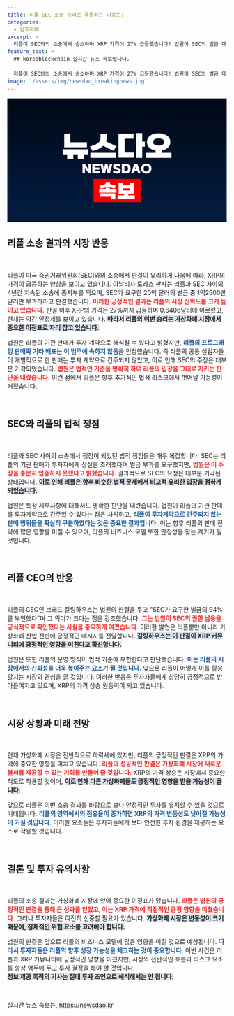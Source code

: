 ```yaml
---
title: 리플 SEC 소송 승리로 폭등하는 이유는?
categories:
  - 암호화폐
excerpt: >
  리플이 SEC와의 소송에서 승소하며 XRP 가격이 27% 급등했습니다! 법원이 SEC의 벌금 대부분을 기각하자, 시장은 리플에 대한 긍정적인 반응을 보이고 있습니다. 이 승리는 블록체인 업계 전반에 희망의 불씨를 남겼습니다!
feature_text: >
  ## koreablockchain 실시간 뉴스 속보입니다.

  리플이 SEC와의 소송에서 승소하며 XRP 가격이 27% 급등했습니다! 법원이 SEC의 벌금 대부분을 기각하자, 시장은 리플에 대한 긍정적인 반응을 보이고 있습니다. 이 승리는 블록체인 업계 전반에 희망의 불씨를 남겼습니다!
image: '/assets/img/newsdao_breakingnews.jpg'
---
```


<p><img src="/assets/img/newsdao_breakingnews.jpg" alt="koreablockchain 속보" /></p>

<h2 data-ke-size="size26">리플 소송 결과와 시장 반응</h2>

<p data-ke-size="size16">&nbsp;</p>

<p>리플이 미국 증권거래위원회(SEC)와의 소송에서 판결이 유리하게 나옴에 따라, XRP의 가격이 급등하는 양상을 보이고 있습니다. 아날리사 토레스 판사는 리플과 SEC 사이의 4년간 지속된 소송에 종지부를 찍으며, SEC가 요구한 20억 달러의 벌금 중 1억2500만 달러만 부과하라고 판결했습니다. <b><span style="color: #ee2323;">이러한 긍정적인 결과는 리플의 시장 신뢰도를 크게 높이고 있습니다.</span></b> 판결 이후 XRP의 가격은 27%까지 급등하며 0.6406달러에 이르렀고, 현재는 약간 안정세를 보이고 있습니다. <b><span style="background-color: #21538527;">따라서 리플의 이번 승리는 가상화폐 시장에서 중요한 이정표로 자리 잡고 있습니다.</span></b></p>

<p>법원은 리플의 기관 판매가 투자 계약으로 해석될 수 있다고 밝혔지만, <b><span style="color: #1a5490;">리플의 프로그래밍 판매와 기타 배포는 이 범주에 속하지 않음</span></b>을 인정했습니다. 즉 리플의 공동 설립자들이 개별적으로 한 판매는 투자 계약으로 간주되지 않았고, 이로 인해 SEC의 주장은 대부분 기각되었습니다. <b><span style="color: #ee2323;">법원은 법적인 기준을 명확히 하여 리플의 입장을 그대로 지키는 판단을 내렸습니다.</span></b> 이런 점에서 리플은 향후 추가적인 법적 리스크에서 벗어날 가능성이 커졌습니다.</p>

<p data-ke-size="size16">&nbsp;</p>

<h2 data-ke-size="size26">SEC와 리플의 법적 쟁점</h2>

<p data-ke-size="size16">&nbsp;</p>

<p>리플과 SEC 사이의 소송에서 쟁점이 되었던 법적 쟁점들은 매우 복잡합니다. SEC는 리플의 기관 판매가 투자자에게 상실을 초래했다며 벌금 부과를 요구했지만, <b><span style="color: #ee2323;">법원은 이 주장을 충분히 입증하지 못했다고 밝혔습니다.</span></b> 결과적으로 SEC의 요청은 대부분 기각된 상태입니다. <b><span style="background-color: #21538527;">이로 인해 리플은 향후 비슷한 법적 문제에서 비교적 유리한 입장을 점하게 되었습니다.</span></b></p>

<p>법원은 특정 세부사항에 대해서도 명확한 판단을 내렸습니다. 법원이 리플의 기관 판매를 투자계약으로 간주할 수 있다는 점은 차치하고, <b><span style="color: #1a5490;">리플이 투자계약으로 간주되지 않는 판매 행위들을 확실히 구분하였다는 것은 중요한 결과입니다.</span></b> 이는 향후 리플의 판매 전략에 많은 영향을 미칠 수 있으며, 리플의 비즈니스 모델 또한 안정성을 찾는 계기가 될 것입니다.</p>

<p data-ke-size="size16">&nbsp;</p>

<h2 data-ke-size="size26">리플 CEO의 반응</h2>

<p data-ke-size="size16">&nbsp;</p>

<p>리플의 CEO인 브래드 갈링하우스는 법원의 판결을 두고 "SEC가 요구한 벌금의 94%를 부인했다"며 그 의미가 크다는 점을 강조했습니다. <b><span style="color: #ee2323;">그는 법원이 SEC의 권한 남용을 공식적으로 확인했다는 사실을 중요하게 여겼습니다.</span></b> 이러한 발언은 리플뿐만 아니라 가상화폐 산업 전반에 긍정적인 메시지를 전달합니다. <b><span style="background-color: #21538527;">갈링하우스는 이 판결이 XRP 커뮤니티에 긍정적인 영향을 미친다고 확신합니다.</span></b></p>

<p>법원은 또한 리플의 운영 방식이 법적 기준에 부합한다고 판단했습니다. <b><span style="color: #1a5490;">이는 리플의 시장에서의 신뢰성을 더욱 높여주는 요소가 될 것입니다.</span></b> 앞으로 리플이 어떻게 이를 활용할지는 시장의 관심을 끌 것입니다. 이러한 반응은 투자자들에게 상당히 긍정적으로 받아들여지고 있으며, XRP의 가격 상승 원동력이 되고 있습니다.</p>

<p data-ke-size="size16">&nbsp;</p>

<h2 data-ke-size="size26">시장 상황과 미래 전망</h2>

<p data-ke-size="size16">&nbsp;</p>

<p>현재 가상화폐 시장은 전반적으로 하락세에 있지만, 리플의 긍정적인 판결은 XRP의 가격에 중요한 영향을 미치고 있습니다. <b><span style="color: #ee2323;">리플의 성공적인 판결은 가상화폐 시장에 새로운 불씨를 제공할 수 있는 기회를 만들어 줄 것입니다.</span></b> XRP의 가격 상승은 시장에서 중요한 척도로 작용할 것이며, <b><span style="background-color: #21538527;">이로 인해 다른 가상화폐들도 긍정적인 영향을 받을 가능성이 큽니다.</span></b></p>

<p>앞으로 리플은 이번 소송 결과를 바탕으로 보다 안정적인 투자를 유치할 수 있을 것으로 기대됩니다. <b><span style="color: #1a5490;">리플의 영역에서의 점유율이 증가하면 XRP의 가격 변동성도 낮아질 가능성이 커질 것입니다.</span></b> 이러한 요소들은 투자자들에게 보다 안전한 투자 환경을 제공하는 요소로 작용할 것입니다.</p>

<p data-ke-size="size16">&nbsp;</p>

<h2 data-ke-size="size26">결론 및 투자 유의사항</h2>

<p data-ke-size="size16">&nbsp;</p>

<p>리플의 소송 결과는 가상화폐 시장에 있어 중요한 이정표가 됐습니다. <b><span style="color: #ee2323;">리플은 법원의 긍정적인 판결을 통해 큰 성과를 얻었고, 이는 XRP 가격에 직접적인 긍정 영향을 미쳤습니다.</span></b> 그러나 투자자들은 여전히 신중할 필요가 있습니다. <b><span style="background-color: #21538527;">가상화폐 시장은 변동성이 크기 때문에, 잠재적인 위험 요소를 고려해야 합니다.</span></b> </p>

<p>법원의 판결은 앞으로 리플의 비즈니스 모델에 많은 영향을 미칠 것으로 예상됩니다. <b><span style="color: #1a5490;">따라서 투자자들은 리플의 향후 성장 가능성을 체크하는 것이 중요합니다.</span></b> 이번 사건은 리플과 XRP 커뮤니티에 긍정적인 영향을 미쳤지만, 시장의 전반적인 흐름과 리스크 요소를 항상 염두에 두고 투자 결정을 해야 할 것입니다. <br> <b><span style="background-color: #21538527;">정보 제공 목적의 기사는 절대 투자 조언으로 해석해서는 안 됩니다.</span></b> </p>

<p data-ke-size="size16">&nbsp;</p>
실시간 뉴스 속보는, <a href="https://newsdao.kr" rel="dofollow">https://newsdao.kr</a>


